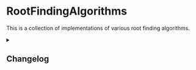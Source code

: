 # RootFindingAlgorithms
This is a collection of implementations of various root finding algorithms.

<details>
<summary><h2>Changelog</h2></summary>
<h3>19 Jul 2022</h3>
<ol>
    <li>Initial commit, including bisection method code for both <code>Mathematica</code> and <code>Python3</code>. More algorithmes / languages to come!
</ol>

